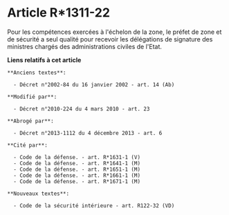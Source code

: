 # Article R*1311-22

Pour les compétences exercées à l'échelon de la zone, le  préfet de zone et de sécurité a seul qualité pour recevoir les
délégations de signature des ministres chargés des administrations civiles de l'Etat.

**Liens relatifs à cet article**

	**Anciens textes**:

	  - Décret n°2002-84 du 16 janvier 2002 - art. 14 (Ab)

	**Modifié par**:

	  - Décret n°2010-224 du 4 mars 2010 - art. 23

	**Abrogé par**:

	  - Décret n°2013-1112 du 4 décembre 2013 - art. 6

	**Cité par**:

	  - Code de la défense. - art. R*1631-1 (V)
	  - Code de la défense. - art. R*1641-1 (M)
	  - Code de la défense. - art. R*1651-1 (M)
	  - Code de la défense. - art. R*1661-1 (M)
	  - Code de la défense. - art. R*1671-1 (M)

	**Nouveaux textes**:

	  - Code de la sécurité intérieure - art. R122-32 (VD)

